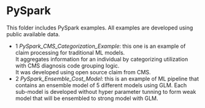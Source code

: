 # PySpark

This folder includes PySpark examples. All examples are developed using public available data. <br />
- 1 *PySpark_CMS_Categorization_Example*: this one is an example of claim processing for traditional ML models. <br />
  It aggregates information for an individual by categorizing utilization with CMS diagnosis code grouping logic.  <br />
  It was developed using open source claim from CMS. <br />
- 2 *PySpark_Ensemble_Cost_Model*: this is an example of ML pipeline that contains an ensemble model of 5 different models using GLM. Each sub-model is developed without hyper parameter tunning to form weak model that will be ensembled to strong model with GLM.
